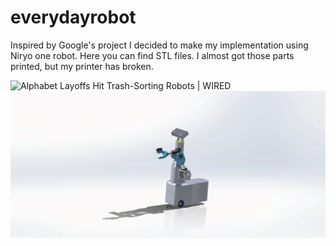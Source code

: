 # everydayrobot

Inspired by Google's project I decided to make my implementation using Niryo one robot. Here you can find STL files. I almost got those parts printed, but my printer has broken.

![Alphabet Layoffs Hit Trash-Sorting Robots | WIRED](https://media.wired.com/photos/63f6b6b30f284628da078eaa/master/w_2560%2Cc_limit/Everday-Robot-wipes-table-Business.jpg)
![ ](https://github.com/rominat0r/everydayrobot/blob/main/BaseAssembly.gif)
